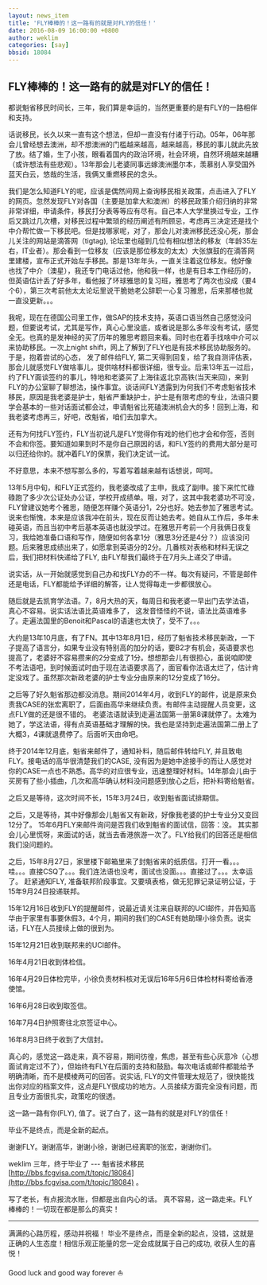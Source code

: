 ```yaml
---
layout: news_item
title: 'FLY棒棒的！这一路有的就是对FLY的信任！'
date: 2016-08-09 16:00:00 +0800
author: weklim
categories: [say]
bbsid: 18084
---
```


## FLY棒棒的！这一路有的就是对FLY的信任！

都说魁省移民时间长，三年，我们算是幸运的，当然更重要的是有FLY的一路相伴和支持。

话说移民，长久以来一直有这个想法，但却一直没有付诸于行动。05年，06年那会儿曾经想去澳洲，却不想澳洲的门槛越来越高，越来越高，移民的事儿就此先放了放。结了婚，生了小孩，眼看着国内的政治环境，社会环境，自然环境越来越糟（或许想法有些悲观）。13年那会儿老婆同事远嫁澳洲墨尔本，羡慕别人享受国外蓝天白云，悠哉的生活，我俩又重燃移民的念头。

我们是怎么知道FLY的呢，应该是偶然间网上查询移民相关政策，点击进入了FLY的网页。忽然发现FLY对各国（主要是加拿大和澳洲）的移民政策介绍归纳的非常非常详细，申请条件，移民打分表等等应有尽有。自己本人大学里换过专业，工作后又跳过几次槽，对移民过程中繁琐的经历阐述有所顾忌，考虑再三决定还是找个中介帮忙做一下移民吧。但是找哪家呢，对了，那会儿对澳洲移民还没心死，那会儿关注的网站是滴答网（tigtag), 论坛里也碰到几位有相似想法的移友（年龄35左右，IT业者）。那会看到一位移友（应该是那位移友的太太）大张旗鼓的在滴答网里建楼，宣布正式开始左手移民。那是13年年头，一直关注着这位移友。他好像也找了中介（澳星），我还专门电话过他，他和我一样，也是有日本工作经历的，但英语估计丢了好多年，看他报了环球雅思的复习班，雅思考了两次也没成（要4个6），第三次考前他太太论坛里说干脆她老公辞职一心复习雅思，后来那楼也就一直没更新。。。

我呢，现在在德国公司里工作，做SAP的技术支持，英语口语当然自己感觉没问题，但要说考试，尤其是写作，真心心里没底，或者说是那么多年没有考试，感觉全无。也真的是发神经的买了历年的雅思考题回来看。同时也在着手找啥中介可以来协助移民。一次上night shift，网上了解到了FLY也是有技术移民协助服务的。于是，抱着尝试的心态， 发了邮件给FLY, 第二天得到回复，给了我自测评估表，那会儿就感觉FLY做啥事儿，提供啥材料都很详细，很专业。后来13年五一过后，约了FLY面谈签约的事儿，特地和老婆买了上海往返北京高铁(当天来回)，来到FLY的办公室聊了聊想法，操作事宜。谈话间FLY透露到为何我们不考虑魁省技术移民，原因是我老婆是护士，魁省严重缺护士，护士是有限考虑的专业，法语只要学会基本的一些对话面试都会过，申请魁省比死磕澳洲机会大的多！回到上海，和我老婆考虑再三，好吧，改魁省，咱们去加拿大。

还有为何找FLY签约，FLY当初说凡是FLY觉得你有戏的他们也才会和你签，否则不会和你签。要知道如果到时不是你自己原因的话，和FLY签约的费用大部分是可以归还给你的。就冲着FLY的保票，我们决定试一试。

不好意思，本来不想写那么多的，写着写着越来越有话想说，呵呵。

13年5月中旬，和FLY正式签约，我老婆改成了主申，我成了副申。接下来忙忙碌碌跑了多少次公证处办公证，学校开成绩单。哦，对了，这其中我老婆功不可没，FLY曾建议她考个雅思，随便怎样赚个英语分1，2分也好。她去参加了雅思考试。说来也惭愧，本来是应该我冲在前头，现在反而让她去考。她自从工作后，多年未碰英语，而且当初中考后基本英语也就没学过。在雅思开考前一个月我俩日夜复习，我给她准备口语和写作，随便如何各拿1分（雅思3分还是4分？）应该没问题。后来雅思成绩出来了，如愿拿到英语分的2分。几番核对表格和材料无误之后，我们把材料快递给了FLY, 由FLY帮我们最终于在7月头上递交了申请。

说实话，从一开始就感觉到自己办和找FLY办的不一样。每次有疑问，不管是邮件还是电话，FLY都能给予详细的解答，让人觉得每走一步都很放心。

随后就是去凯育学法语。7，8月大热的天，每周日和我老婆一早出门去学法语，真心不容易。说实话法语比英语难多了， 这发音怪怪的不说，语法比英语难多了。走遍法国里的Benoit和Pascal的语速也太快了，受不了。。。

大约是13年10月底，有了FN。其中13年8月1日，经历了魁省技术移民新政，一下子提高了语言分，如果专业没有特别高的加分的话，要B2才有机会，英语要求也提高了，老婆好不容易攒来的2分变成了1分。想想那会儿有很担心，虽说咱即使不考法语吧，到时候面试时由于现在法语要求高了，面官看你法语太烂了，估计肯定没戏了。虽然那次新政老婆的护士专业分由原来的12分变成了16分。

之后等了好久魁省那边都没消息。期间2014年4月，收到FLY的邮件，说是原来负责我CASE的张宏离职了，后面由高华来继续负责。有邮件主动提醒人员变更，这点FLY做的还是很不错的。
老婆法语就读到走遍法国第一册第8课就停了。太难为她了，学这法语，得有点英语基础才理解的快。我也是坚持到走遍法国第二册上了大概3，4课就退费停了。后面听天由命吧。

终于2014年12月底，魁省来邮件了，通知补料，随后邮件转给FLY, 并且致电FLY。接电话的高华很清楚我们的CASE, 没有因为是她中途接手的而让人感觉对你的CASE一点也不熟悉。高华的对应很专业，迅速整理好材料。14年那会儿由于买房有了些小插曲，几次和高华确认材料没问题感到放心之后，把补料寄给魁省。

之后又是等待，这次时间不长，15年3月24日，收到魁省面试排期信。

之后，又是等待，其中好像那会儿魁省又有新政，好像我老婆的护士专业分又变回12分了。
15年6月FLY来邮件询问是否我们收到魁省的面试信，回答：没。
其实那会儿心里慌呀，来面试的话，就当去香港旅游一次了。FLY给我们的回答还是相信我们没问题的。

之后，15年8月27日，家里楼下邮箱里来了封魁省来的纸质信。打开一看。。。哇。。。直接CSQ了。。。我们连法语也没考，面试也没面。。。直接过了。。。太幸运了。
赶紧通知FLY, 准备联邦阶段事宜。又要填表格，做无犯罪记录证明公证，于15年9月24日投递联邦。

15年12月16日收到FLY的提醒邮件，说最近请关注来自联邦的UCI邮件，并告知高华由于家里有事要休假3，4个月，期间的我们的CASE有她助理小徐负责。说实话，FLY在人员接续上做的很到为。

15年12月21日收到联邦来的UCI邮件。

16年4月21日收到体检信。

16年4月29日体检完毕，小徐负责材料核对无误后16年5月6日体检材料寄给香港使馆。

16年6月28日收到取签信。

16年7月4日护照寄往北京签证中心。

16年8月3日终于收到了大信封。

真心的，感觉这一路走来，真不容易，期间彷徨，焦虑，甚至有些心灰意冷（心想面试肯定过不了），但始终有FLY在后面的支持和鼓励。每次电话或邮件都能给予明确清晰，而不是模棱两可的回答。说实话, FLY的文件管理太规范了，很快能找出你对应的档案文件，这点是FLY很成功的地方。人员接续方面完全没有问题，而且专业方面很扎实，政策吃的很透。

这一路一路有你(FLY), 值了。说了白了，这一路有的就是对FLY的信任！

毕业不是终点，而是全新的起点。

谢谢FLY。谢谢高华，谢谢小徐，谢谢已经离职的张宏，谢谢你们。

weklim 三年，终于毕业了 --- 魁省技术移民 [http://bbs.fcgvisa.com/t/topic/18084](http://bbs.fcgvisa.com/t/topic/18084) 。

写了老长，有点报流水账，但都是出自内心的话。
真不容易，这一路走来。FLY棒棒的！一切现在都是那么的真实！

---

满满的心路历程，感动并祝福！
毕业不是终点，而是全新的起点，没错，这就是正确的人生态度！相信乐观正能量的您一定会成就属于自己的成功, 收获人生的喜悦！

Good luck and good way forever :sailboat: